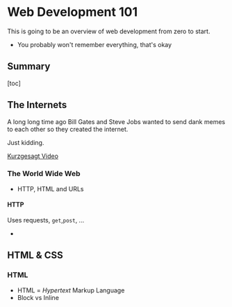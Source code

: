 # Web Development 101

This is going to be an overview of web development from zero to start.

* You probably won't remember everything, that's okay

## Summary

[toc]

## The Internets

A long long time ago Bill Gates and Steve Jobs wanted to send dank memes to each other so they created the internet.

Just kidding.

[Kurzgesagt Video](https://www.youtube.com/watch?v=21eFwbb48sE)

### The World Wide Web

* HTTP, HTML and URLs

#### HTTP

Uses requests, `get`,`post`, ...

* 

## HTML & CSS

### HTML

* HTML = *Hypertext* Markup Language
* Block vs Inline
